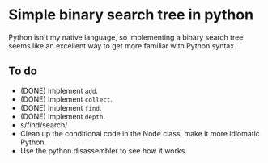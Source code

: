 # Simple binary search tree in python

Python isn't my native language, so implementing a binary
search tree seems like an excellent way to get more familiar
with Python syntax.

## To do

* (DONE) Implement `add`.
* (DONE) Implement `collect`.
* (DONE) Implement `find`.
* (DONE) Implement `depth`.
* s/find/search/
* Clean up the conditional code in the Node class, make it more
  idiomatic Python.
* Use the python disassembler to see how it works.
